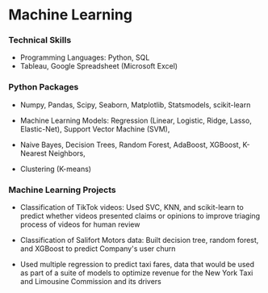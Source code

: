 # Machine Learning

### Technical Skills
- Programming Languages: Python, SQL
- Tableau, Google Spreadsheet (Microsoft Excel)

### Python Packages 
- Numpy, Pandas, Scipy, Seaborn, Matplotlib, Statsmodels, scikit-learn

- Machine Learning Models: Regression (Linear, Logistic, Ridge, Lasso, Elastic-Net), Support Vector Machine (SVM), 
- Naive Bayes, Decision Trees, Random Forest, AdaBoost, XGBoost, K-Nearest Neighbors, 
- Clustering (K-means)

### Machine Learning Projects

- Classification of TikTok videos: Used SVC, KNN, and scikit-learn to predict whether videos presented claims or opinions to improve triaging process of videos for human review 

- Classification of Salifort Motors data: Built decision tree, random forest, and XGBoost to predict Company's user churn

- Used multiple regression to predict taxi fares, data that would be used as part of a suite of models to optimize revenue for the New York Taxi and Limousine Commission and its drivers
